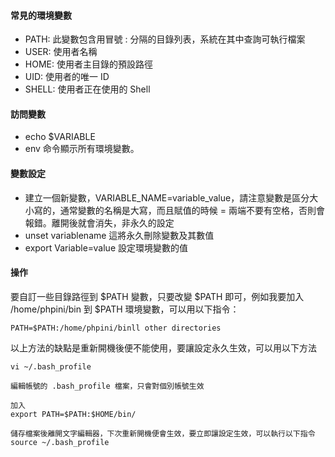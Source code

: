 #### 常見的環境變數
- PATH: 此變數包含用冒號 : 分隔的目錄列表，系統在其中查詢可執行檔案
- USER: 使用者名稱
- HOME: 使用者主目錄的預設路徑
- UID: 使用者的唯一 ID
- SHELL: 使用者正在使用的 Shell
  
#### 訪問變數
- echo $VARIABLE
- env 命令顯示所有環境變數。
  
#### 變數設定
- 建立一個新變數，VARIABLE_NAME=variable_value，請注意變數是區分大小寫的，通常變數的名稱是大寫，而且賦值的時候 = 兩端不要有空格，否則會報錯。離開後就會消失，非永久的設定
- unset variablename 這將永久刪除變數及其數值
- export Variable=value 設定環境變數的值

#### 操作
  要自訂一些目錄路徑到 $PATH 變數，只要改變 $PATH 即可，例如我要加入 /home/phpini/bin 到 $PATH 環境變數，可以用以下指令：  
  ```
  PATH=$PATH:/home/phpini/binll other directories
  ```  
  以上方法的缺點是重新開機後便不能使用，要讓設定永久生效，可以用以下方法  
  ```
  vi ~/.bash_profile

  編輯帳號的 .bash_profile 檔案，只會對個別帳號生效

  加入
  export PATH=$PATH:$HOME/bin/

  儲存檔案後離開文字編輯器，下次重新開機便會生效，要立即讓設定生效，可以執行以下指令
  source ~/.bash_profile
  ```